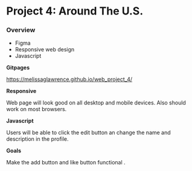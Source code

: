# Project 4: Around The U.S.

### Overview

- Figma
- Responsive web design
- Javascript

**Gitpages**

https://melissaglawrence.github.io/web_project_4/

**Responsive**

Web page will look good on all desktop and mobile devices.
Also should work on most browsers.

**Javascript**

Users will be able to click the edit button an change the name and description in the profile.

**Goals**

Make the add button and like button functional .
